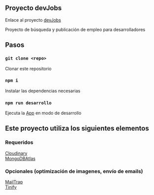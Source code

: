## Proyecto devJobs

Enlace al proyecto [devJobs](https://infinite-peak-70937.herokuapp.com)

Proyecto de búsqueda y publicación de empleo para desarrolladores <br />

## Pasos

### `git clone <repo>`

Clonar este repositorio

### `npm i`

Instalar las dependencias necesarias

### `npm run desarrollo`

Ejecuta la [App](http://localhost:5000) en modo de desarrollo

## Este proyecto utiliza los siguientes elementos

### Requeridos

[Cloudinary](https://cloudinary.com/) <br />
[MongoDBAtlas](https://cloud.mongodb.com/user#/atlas/login) <br />

### Opcionales (optimización de imagenes, envío de emails)

[MailTrap](https://mailtrap.io/) <br />
[Tinify](https://tinypng.com/) <br />
